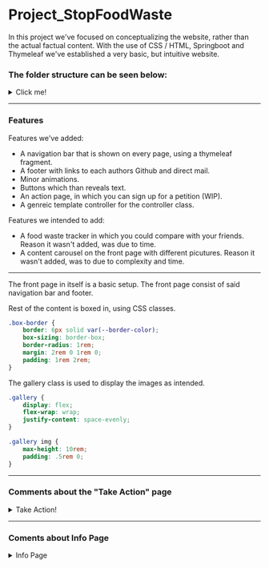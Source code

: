 # Project_StopFoodWaste

<p>In this project we've focused on conceptualizing the website, rather than the actual factual content. 
With the use of CSS / HTML, Springboot and Thymeleaf we've established a very basic, but intuitive website. </p>

### The folder structure can be seen below:

<details>
  <summary>Click me!</summary>
  
  ![Skærmbillede 2021-10-12 kl  12 04 15](https://user-images.githubusercontent.com/80412524/136940859-d23f7a95-56ea-4657-a6ae-1f941be72fcb.png)

We intended to add all HTML documents filled with text to the textBlock folder. But due to some issues with Thymeleaf and the folder structure that Thymeleaf provides we let those files remain in the templates folder 
  
</details>
<hr>

### Features
Features we've added:
- A navigation bar that is shown on every page, using a thymeleaf fragment.
- A footer with links to each authors Github and direct mail.
- Minor animations.
- Buttons which than reveals text.
- An action page, in which you can sign up for a petition (WIP).
- A genreic template controller for the controller class.

Features we intended to add: 
- A food waste tracker in which you could compare with your friends. Reason it wasn't added, was due to time.
- A content carousel on the front page with different picutures. Reason it wasn't added, was to due to complexity and time.

<hr>

The front page in itself is a basic setup.
The front page consist of said navigation bar and footer.

Rest of the content is boxed in, using CSS classes.
```CSS
.box-border {
    border: 6px solid var(--border-color);
    box-sizing: border-box;
    border-radius: 1rem;
    margin: 2rem 0 1rem 0;
    padding: 1rem 2rem;
}
```
The gallery class is used to display the images as intended.
```CSS
.gallery {
    display: flex;
    flex-wrap: wrap;
    justify-content: space-evenly;
}

.gallery img {
    max-height: 10rem;
    padding: .5rem 0;
}
```
<hr>

### Comments about the "Take Action" page

<details>
  <summary>Take Action!</summary>
  
Following the Gestalt Laws, this page is pretty much build up the same way as the front page, to keep the overall website consistent in form of layout and colors.
  
This page has 3 different colums, which is intended to keep different information.
Using CSS, we've ensured that the site is scaleable.

<details>
  <summary>CSS here</summary>
  
```CSS
row {
    display: flex;
    flex-direction: row;
}
.row > .col {
    flex-basis: 0;
    flex-grow: 1;

    margin-left: 0.5rem;
    margin-right: 0.5rem;
}
.row > :first-child { margin-left: 0; }
.row > :last-child { margin-right: 0; }
```
</details>
  
   The HTML itself is build up using a ```<div>``` tag which is given a ```box-border``` class and ```col``` class.
   The intention of the ```form``` was to send information from the petition to another page containing all sign ups. Due to complexity and time this has simply    been hard coded to visualize the concept. <br>
   For now, theres just a few  ```label``` tags, which is basically just plain text. <br>
   The ```input``` tags, is quite intuitive, they give the option to give some input. <br>
   The ```type```tag allows the developer to choose what type of input is given. More information on forms can be found [here](https://www.w3schools.com/html/html_forms.asp).
  
  <details> 
  <summary>HTML Here</summary>
    
  ```html
    <div class="col box-border">Campaign here
            <p>
                A few lines about the ongoing campaign to stop food waste
            </p>
        </div>
 
        <div class="col box-border" >Sign up to join the campaign! Submit in the petition below
            <form method="GET" action="/templates/petition_submissions">
                <label for="fName">First name:</label><br>
                <input type="text" id="fName" name="fName" value="Malthe"><br>
                <label for="lName">Last name:</label><br>
                <input type="text" id="lName" name="lName" value="Gram"><br><br>
                <input type="submit" value="Submit">
            </form>
        </div>
    
  ```
    
</details>
  </details>
  <hr>
  
  
  

### Coments about Info Page
 <details>
    <summary>Info Page</summary>
    The thoughts behind the info page was to make it simple and straight with facts therefor we have hardcoded the facts. 
    We also wanted to give the info page a simple look and layou to maintain the overall theme of this website in form of layout and colors.
    In the info page the HTML is build up by 3 ```<div>``` tag, where the class ```box-border``` also has been used. 
 
   
 <details>
     <summary>Snippit of HTML</summary>
     
    ```html
   
     <div class="box-border">
        <h3>Yearly food waste in Denmark in %</h3>
        <p>
            Households: 36%<br>
            Retail: 23%<br>
            The food industry: 19% <br>
            Primary production: 14%<br>
            Institutions and commercial kitchens: 4%<br>
            Hotels and Restaurants: 4%<br>
        </p>
    </div>
   
   ```
     
    </details>
    
   <details>
     <summary>Snippit of CSS</summary>
     ```CSS
     .box-border {
    border: 6px solid var(--border-color);
    box-sizing: border-box;
    border-radius: 1rem;
    margin: 2rem 0 1rem 0;
    padding: 1rem 2rem;
}
     ```
   </details>
   </details>

  </details>  
  







  <hr>
  
  # Authors of this project:
  
  - [@Malthe Gram](https://github.com/MaltheGram)
  - [@simonGr3dal](https://github.com/simongr3dal)
  - [@SirMeows](https://github.com/SirMeows)
  - [@Frederikmahipal](https://github.com/Frederikmahipal)
  
